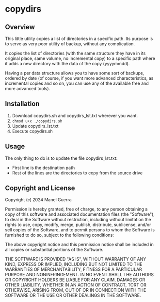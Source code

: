 # copydirs

## Overview

This little utility copies a list of directories in a specific path. Its purpose is to serve as very poor utility of backup, without any complication.

It copies the list of directories (with the same structure they have in its original place, same volume, no incremental copy) to a specific path where it adds a new directory with the data of the copy (yyyymmdd).

Having a per data structure allows you to have some sort of backups, ordered by date (of course, if you want more advanced characteristics, as incremental copies and so on, you can use any of the available free and more advanced tools).


## Installation

1. Download copydirs.sh and copydirs_lst.txt wherever you want.
2. `chmod u+x ./copydirs.sh`
3. Update copydirs_lst.txt
4. Execute copydirs.sh


## Usage

The only thing to do is to update the file copydirs_lst.txt:
- First line is the destination path
- Rest of the lines are the directories to copy from the source drive


## Copyright and License

Copyright (c) 2024 Manel Guerra

Permission is hereby granted, free of charge, to any person obtaining a copy
of this software and associated documentation files (the "Software"), to deal
in the Software without restriction, including without limitation the rights
to use, copy, modify, merge, publish, distribute, sublicense, and/or sell
copies of the Software, and to permit persons to whom the Software is
furnished to do so, subject to the following conditions:

The above copyright notice and this permission notice shall be included in
all copies or substantial portions of the Software.

THE SOFTWARE IS PROVIDED "AS IS", WITHOUT WARRANTY OF ANY KIND, EXPRESS OR
IMPLIED, INCLUDING BUT NOT LIMITED TO THE WARRANTIES OF MERCHANTABILITY,
FITNESS FOR A PARTICULAR PURPOSE AND NONINFRINGEMENT. IN NO EVENT SHALL THE
AUTHORS OR COPYRIGHT HOLDERS BE LIABLE FOR ANY CLAIM, DAMAGES OR OTHER
LIABILITY, WHETHER IN AN ACTION OF CONTRACT, TORT OR OTHERWISE, ARISING FROM,
OUT OF OR IN CONNECTION WITH THE SOFTWARE OR THE USE OR OTHER DEALINGS IN
THE SOFTWARE.
